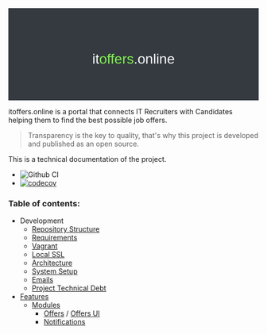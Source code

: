 <div style="padding:3rem; background:#343a40; color: #f8f9fa;font-family: Work Sans, sans-serif; text-align: center;">
    <h1 style="font-weight:normal;"><a href="https://itoffers.online" target="_blank" style="color: #f8f9fa; text-decoration: none;">it<span style="color:#80f24b">offers</span>.online</a></h1>
</div>


itoffers.online is a portal that connects IT Recruiters with Candidates helping them to find the best possible job offers.   

> Transparency is the key to quality, that's why this project is developed and published as an open source. 

This is a technical documentation of the project. 

* ![Github CI](https://github.com/itoffers-online/portal/workflows/Github%20CI/badge.svg)
* [![codecov](https://codecov.io/gh/itoffers-online/portal/branch/master/graph/badge.svg)](https://codecov.io/gh/itoffers-online/portal)

### Table of contents:

* Development 
  * [Repository Structure](/docs/structure.md)
  * [Requirements](/docs/requirements.md)
  * [Vagrant](/vagrant/README.md)
  * [Local SSL](/ssl/README.md)
  * [Architecture](/docs/architecture/README.md)
  * [System Setup](/php/portal/README.md)
  * [Emails](/docs/emails.md)
  * [Project Technical Debt](/docs/tech_debt.md)
* [Features](/php/portal/docs/README.md)
  * [Modules](/php/portal/src/ITOffers/README.md)
    * [Offers](/php/portal/src/ITOffers/Offers/README.md) / [Offers UI](/php/portal/src/App/Offers/README.md)
    * [Notifications](/php/portal/src/ITOffers/Notifications/README.md) 

